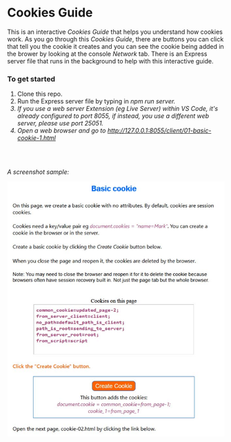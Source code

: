 # Cookies Guide

This is an interactive <i>Cookies Guide</i> that helps you understand how cookies work. As you go through this <i>Cookies Guide</i>, there are buttons you can click that tell you the cookie it creates and you can see the cookie being added in the brower by looking at the console <i>Network</i> tab. There is an Express server file that runs in the background to help with this interactive guide.


### To get started
1. Clone this repo.
2. Run the Express server file by typing in <i>npm run server.
3. If you use a web server Extension (eg Live Server) within VS Code, it's already configured to port 8055, if instead, you use a different web server, please use port 25051.
4. Open a web browser and go to <i>http://127.0.0.1:8055/client/01-basic-cookie-1.html</i>

<br><br>


A screenshot sample:

![](client/img/cookies.jpg)
